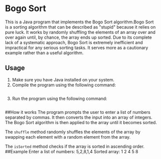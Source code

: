 # Bogo Sort

This is a Java program that implements the Bogo Sort algorithm.Bogo Sort is a sorting algorithm that can be described as "stupid" because it relies on pure luck. It works by randomly shuffling the elements of an array over and over again until, by chance, the array ends up sorted. Due to its complete lack of a systematic approach, Bogo Sort is extremely inefficient and impractical for any serious sorting tasks. It serves more as a cautionary example rather than a useful algorithm.

## Usage

1. Make sure you have Java installed on your system.
2. Compile the program using the following command:
```javac BogoSort.java

```
3. Run the program using the following command:
```java BogoSort

```
##How it works
The program prompts the user to enter a list of numbers separated by commas. It then converts the input into an array of integers. The Bogo Sort algorithm is then applied to the array until it becomes sorted.

The `shuffle` method randomly shuffles the elements of the array by swapping each element with a random element from the array.

The `isSorted` method checks if the array is sorted in ascending order.
##Example
Enter a list of numbers: 5,2,8,1,4
Sorted array: 1 2 4 5 8
